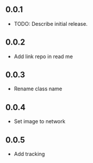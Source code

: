 ## 0.0.1

* TODO: Describe initial release.

## 0.0.2

* Add link repo in read me

## 0.0.3

* Rename class name

## 0.0.4

* Set image to network

## 0.0.5

* Add tracking
